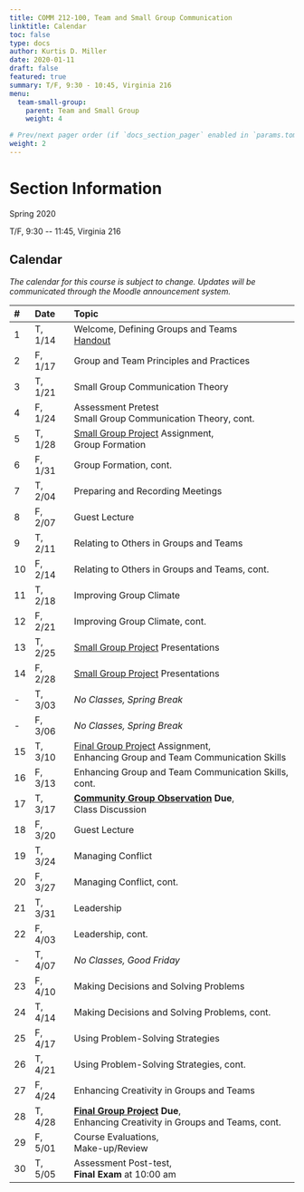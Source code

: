 ```yaml
---
title: COMM 212-100, Team and Small Group Communication
linktitle: Calendar
toc: false
type: docs
author: Kurtis D. Miller
date: 2020-01-11
draft: false
featured: true
summary: T/F, 9:30 - 10:45, Virginia 216
menu:
  team-small-group:
    parent: Team and Small Group
    weight: 4

# Prev/next pager order (if `docs_section_pager` enabled in `params.toml`)
weight: 2
---
```


Section Information
===================

Spring 2020

T/F, 9:30 -- 11:45, Virginia 216

<!-- more -->

[ho-s]:   /course/public-speaking/COMM-212-100-SP19-KM.pdf "Handout - Syllabus"

Calendar
--------

*The calendar for this course is subject to change.*
*Updates will be communicated through the Moodle announcement system.*


| #  | Date     | Topic                                                                                                                                                                                      |
|:--|:--------|:--------------------------------------------------------------------------------------------|
| 1  | T,  1/14 |                                           Welcome, Defining Groups and Teams              <br>                        [Handout][ho-s]                                                      |
| 2  | F,  1/17 |                                           Group and Team Principles and Practices                                                                                                          |
| 3  | T,  1/21 |                                           Small Group Communication Theory                                                                                                                 |
| 4  | F,  1/24 | Assessment Pretest                   <br> Small Group Communication Theory, cont.                                                                                                          |
| 5  | T,  1/28 | [Small Group Project][] Assignment,  <br> Group Formation                                                                                                                                  |
| 6  | F,  1/31 |                                           Group Formation, cont.                                                                                                                           |
| 7  | T,  2/04 |                                           Preparing and Recording Meetings                                                                                                                 |
| 8  | F,  2/07 | <!-- drill 6&7 -->                        Guest Lecture                                                                                                                                    |
| 9  | T,  2/11 |                                           Relating to Others in Groups and Teams                                                                                                           |
| 10 | F,  2/14 |                                           Relating to Others in Groups and Teams, cont.                                                                                                    |
| 11 | T,  2/18 |                                           Improving Group Climate                                                                                                                          |
| 12 | F,  2/21 |                                           Improving Group Climate, cont.                                                                                                                   |
| 13 | T,  2/25 |                                           [Small Group Project][] Presentations                                                                                                            |
| 14 | F,  2/28 |                                           [Small Group Project][] Presentations                                                                                                            |
| -  | T,  3/03 |                                           *No Classes, Spring Break*                                                                                                                       |
| -  | F,  3/06 |                                           *No Classes, Spring Break*                                                                                                                       |
| 15 | T,  3/10 | [Final Group Project][] Assignment,  <br> Enhancing Group and Team Communication Skills                                                                                                    |
| 16 | F,  3/13 |                                           Enhancing Group and Team Communication Skills, cont.                                                                                             |
| 17 | T,  3/17 | **[Community Group Observation][] Due**, <br> Class Discussion                                                                                                                             |
| 18 | F,  3/20 | <!-- drill 19-20 -->                      Guest Lecture                                                                                                                                    |
| 19 | T,  3/24 |                                           Managing Conflict                                                                                                                                |
| 20 | F,  3/27 |                                           Managing Conflict, cont.                        <!--[Lesson Plan][TODO]-->                                                                       |
| 21 | T,  3/31 |                                           Leadership                                                                                                                                       |
| 22 | F,  4/03 |                                           Leadership, cont.                                                                                                                                |
| -  | T,  4/07 |                                           *No Classes, Good Friday*                                                                                                                        |
| 23 | F,  4/10 |                                           Making Decisions and Solving Problems                                                                                                            |
| 24 | T,  4/14 |                                           Making Decisions and Solving Problems, cont.                                                                                                     |
| 25 | F,  4/17 |                                           Using Problem-Solving Strategies                                                                                                                 |
| 26 | T,  4/21 |                                           Using Problem-Solving Strategies, cont.                                                                                                          |
| 27 | F,  4/24 |                                           Enhancing Creativity in Groups and Teams                                                                                                         |
| 28 | T,  4/28 | **[Final Group Project][] Due**,     <br> Enhancing Creativity in Groups and Teams, cont.                                                                                                  |
| 29 | F,  5/01 | Course Evaluations,                  <br> Make-up/Review                                  <!--[Lesson Plan][TODO]-->                                                                       |
| 30 | T,  5/05 | Assessment Post-test,                <br> **Final Exam** at 10:00 am                                                                                                                       |

<!-- Assignment Links -->

[Community Group Observation]: /course/team-small-group/assignment/community-group-observation-assignment/ "Assignment description"
[Small Group Project]:   /course/team-small-group/assignment/small-project-assignment/     "Assignment description"
[Final Group Project]:   /course/team-small-group/assignment/final-project-assignment/     "Assignment description"
[Professionalism]:       /course/team-small-group/assignment/professionalism-grade/        "Assignment description"

<!-- handout links -->

<!-- lesson plan links -->

<!-- visual aid links-->
